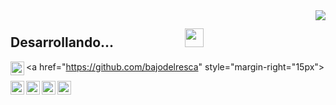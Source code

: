 
<img align='right' src="https://github-readme-stats.vercel.app/api?username=bajodelresca&show_icons=true&theme=algolia" atl="bajodelresca"/>

## Desarrollando...&nbsp;&nbsp;&nbsp;&nbsp;&nbsp;&nbsp;&nbsp;&nbsp;&nbsp;&nbsp;&nbsp;&nbsp;&nbsp;&nbsp;&nbsp;&nbsp;&nbsp;&nbsp;&nbsp;&nbsp;&nbsp;&nbsp;&nbsp;<img src="https://media.giphy.com/media/UVG0BN8TOMKkPOJS6e/giphy.gif" width="30px">



<a href="https://github.com/bajodelresca" style="margin-right="15px">
  <img align="left" alt="bajodelresca Github" target="_blank" width="22px" src="https://cdn.jsdelivr.net/npm/simple-icons@v3/icons/github.svg" />
</a>

<a href="https://www.linkedin.com/in/adrián-manuel-reina-morales-457876205">
  <img align="left" alt="Adrián Linkedin" target="_blank" width="22px" src="https://cdn.jsdelivr.net/npm/simple-icons@v3/icons/linkedin.svg" />
</a>



<a href="mailto:reina.adrian898@gmail.com">
  <img align="left" alt="Adrián email" target="_blank" width="22px" src="https://cdn.jsdelivr.net/npm/simple-icons@v3/icons/gmail.svg" />
</a>

<a href="https://www.instagram.com/adrii_898/">
  <img align="left" alt="Adrián Instagram" target="_blank" width="22px" src="https://cdn.jsdelivr.net/npm/simple-icons@v3/icons/instagram.svg" />
</a>

<a href="https://twitter.com/adrii898">
  <img align="left" alt="Adrian Reina Twitter" target="_blank" width="22px" src="https://cdn.jsdelivr.net/npm/simple-icons@v3/icons/twitter.svg" />
</a>
